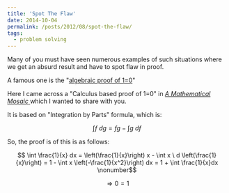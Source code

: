 ```yaml
---
title: 'Spot The Flaw'
date: 2014-10-04
permalink: /posts/2012/08/spot-the-flaw/
tags:
  - problem solving
---
```


Many of you must have seen numerous examples of such situations where we get an absurd result and have to spot flaw in proof.

A famous one is the "<a href="https://www.math.hmc.edu/funfacts/ffiles/10001.1-8.shtml">algebraic proof of 1=0</a>"

Here I came across a "Calculus based proof of 1=0" in <a href="http://www.amazon.in/gp/product/1895997283/ref=pd_lpo_sbs_dp_ss_1/188-2419432-6341959?pf_rd_m=ATVPDKIKX0DER&pf_rd_s=lpo-top-stripe-1&pf_rd_r=1XX7N9TVGGNWXDS2KAHV&pf_rd_t=201&pf_rd_p=1944687502&pf_rd_i=1895997046"><em>A Mathematical Mosaic</em> </a>which I wanted to share with you.

It is based on "Integration by Parts" formula, which is:

$$ \int f \ dg = fg - \int g \ df \nonumber$$

So, the proof is of this is as follows:

$$ \int \frac{1}{x} dx = \left(\frac{1}{x}\right) x - \int x \ d \left(\frac{1}{x}\right) = 1 - \int x \left(-\frac{1}{x^2}\right) dx = 1 + \int \frac{1}{x}dx \nonumber$$

$$\Rightarrow 0 = 1 \nonumber$$
